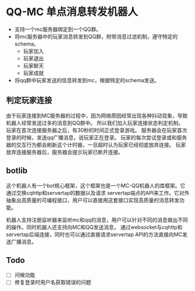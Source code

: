 # QQ-MC 单点消息转发机器人

- 支持一个mc服务器绑定到一个QQ群。
- 将mc服务器中的玩家消息转发到QQ群，附带消息过滤机制，遵守特定的schema。
  - 玩家加入
  - 玩家退出
  - 玩家聊天
  - 玩家成就
- 将qq群中玩家发送的信息转发到mc，根据特定的schema发送。
## 判定玩家连接

由于玩家连接到MC服务器的过程中，因为网络原因经常出现各种抖动现象，导致机器人经常发送过多的消息到QQ群中。
所以我们加入玩家连接状态判定机制。
玩家在首次连接服务器之后，有30秒的时间正式登录游戏。
服务器会在玩家首次登录的时候，发送qq广播消息，说玩家正在登录。
玩家的每次尝试登录或和服务器的交互行为都会刷新这个计时器，一旦超时认为玩家已经彻底放弃连接。
玩家放弃连接服务器后，服务器会提示玩家已断开连接。

## botlib

这个机器人有一个bot核心框架，这个框架也是一个MC-QQ机器人的库框架。它通过交换cqhttp和servertap的数据以及请求
servertap端点的API来工作。它对外抽象出高质量的可编程接口，用户可以直接用这套接口实现高质量的消息转发功能。

机器人支持注册监听器来监听mc和qq的消息，用户可以针对不同的消息做出不同的操作。同时机器人还支持向MC和QQ发送消息，
通过websocket与cqhttp和servertap后端连接，同时也可以通过直接请求servertap API的方法直接向MC发送广播消息。

## Todo

- [ ] 问候功能
- [ ] 修复登录时用户名获取错误的问题
